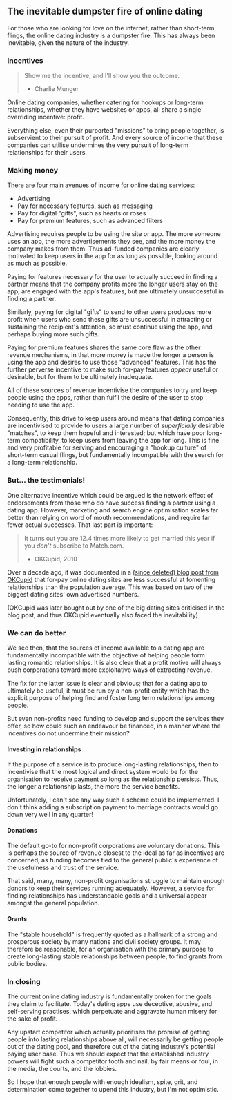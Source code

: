 ## The inevitable dumpster fire of online dating

For those who are looking for love on the internet, rather than short-term flings, the online dating industry is a dumpster fire.  This has always been inevitable, given the nature of the industry.

### Incentives

> Show me the incentive, and I'll show you the outcome.
> - Charlie Munger

Online dating companies, whether catering for hookups or long-term relationships, whether they have websites or apps, all share a single overriding incentive: profit.

Everything else, even their purported "missions" to bring people together, is subservient to their pursuit of profit.  And every source of income that these companies can utilise undermines the very pursuit of long-term relationships for their users.

### Making money

There are four main avenues of income for online dating services:

* Advertising
* Pay for necessary features, such as messaging
* Pay for digital "gifts", such as hearts or roses
* Pay for premium features, such as advanced filters

Advertising requires people to be using the site or app. The more someone uses an app, the more advertisements they see, and the more money the company makes from them.  Thus ad-funded companies are clearly motivated to keep users in the app for as long as possible, looking around as much as possible.

Paying for features necessary for the user to actually succeed in finding a partner means that the company profits more the longer users stay on the app, are engaged with the app's features, but are ultimately unsuccessful in finding a partner.

Similarly, paying for digital "gifts" to send to other users produces more profit when users who send these gifts are unsuccessful in attracting or sustaining the recipient's attention, so must continue using the app, and perhaps buying more such gifts.

Paying for premium features shares the same core flaw as the other revenue mechanisms, in that more money is made the longer a person is using the app and desires to use those "advanced" features.  This has the further perverse incentive to make such for-pay features _appear_ useful or desirable, but for them to be ultimately inadequate.

All of these sources of revenue incentivise the companies to try and keep people using the apps, rather than fulfil the desire of the user to stop needing to use the app.

Consequently, this drive to keep users around means that dating companies are incentivised to provide to users a large number of _superficially_ desirable "matches", to keep them hopeful and interested; but which have poor long-term compatibility, to keep users from leaving the app for long.  This is fine and very profitable for serving and encouraging a "hookup culture" of short-term casual flings, but fundamentally incompatible with the search for a long-term relationship.

### But... the testimonials!

One alternative incentive which could be argued is the network effect of endorsements from those who do have success finding a partner using a dating app.  However, marketing and search engine optimisation scales far better than relying on word of mouth recommendations, and require far fewer actual successes.  That last part is important:

> It turns out you are 12.4 times more likely to get married this year if you _don't_ subscribe to Match.com.
> - OKCupid, 2010

Over a decade ago, it was documented in a [(since deleted) blog post from OKCupid](https://www.gwern.net/docs/psychology/okcupid/whyyoushouldneverpayforonlinedating.html) that for-pay online dating sites are less successful at fomenting relationships than the population average.  This was based on two of the biggest dating sites' own advertised numbers.

(OKCupid was later bought out by one of the big dating sites criticised in the blog post, and thus OKCupid eventually also faced the inevitability)

### We can do better

We see then, that the sources of income available to a dating app are fundamentally incompatible with the objective of helping people form lasting romantic relationships.  It is also clear that a profit motive will always push corporations toward more exploitative ways of extracting revenue.

The fix for the latter issue is clear and obvious; that for a dating app to ultimately be useful, it must be run by a non-profit entity which has the explicit purpose of helping find and foster long term relationships among people.

But even non-profits need funding to develop and support the services they offer, so how could such an endeavour be financed, in a manner where the incentives do not undermine their mission?

#### Investing in relationships

If the purpose of a service is to produce long-lasting relationships, then to incentivise that the most logical and direct system would be for the organisation to receive payment so long as the relationship persists.  Thus, the longer a relationship lasts, the more the service benefits.

Unfortunately, I can't see any way such a scheme could be implemented.  I don't think adding a subscription payment to marriage contracts would go down very well in any quarter!

#### Donations

The default go-to for non-profit corporations are voluntary donations.  This is perhaps the source of revenue closest to the ideal as far as incentives are concerned, as funding becomes tied to the general public's experience of the usefulness and trust of the service.

That said, many, many, non-profit organisations struggle to maintain enough donors to keep their services running adequately.  However, a service for finding relationships has understandable goals and a universal appear amongst the general population.

#### Grants

The "stable household" is frequently quoted as a hallmark of a strong and prosperous society by many nations and civil society groups.  It may therefore be reasonable, for an organisation with the primary purpose to create long-lasting stable relationships between people, to find grants from public bodies.

### In closing

The current online dating industry is fundamentally broken for the goals they claim to facilitate.  Today's dating apps use deceptive, abusive, and self-serving practises, which perpetuate and aggravate human misery for the sake of profit.

Any upstart competitor which actually prioritises the promise of getting people into lasting relationships above all, will necessarily be getting people out of the dating pool, and therefore out of the dating industry's potential paying user base.  Thus we should expect that the established industry powers will fight such a competitor tooth and nail, by fair means or foul, in the media, the courts, and the lobbies.

So I hope that enough people with enough idealism, spite, grit, and determination come together to upend this industry, but I'm not optimistic.
